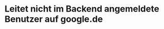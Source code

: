 Leitet nicht im Backend angemeldete Benutzer auf google.de
==========================================================
